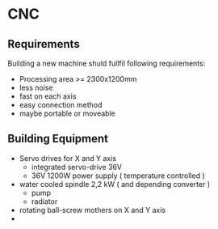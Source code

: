 # CNC

## Requirements

Building a new machine shuld fullfil following requirements:
* Processing area >= 2300x1200mm
* less noise
* fast on each axis
* easy connection method
* maybe portable or moveable

## Building Equipment
 
* Servo drives for X and Y axis
  * integrated servo-drive 36V
  * 36V 1200W power supply ( temperature controlled )
* water cooled spindle 2,2 kW ( and depending converter )
  * pump
  * radiator
* rotating ball-screw mothers on X and Y axis
*  
